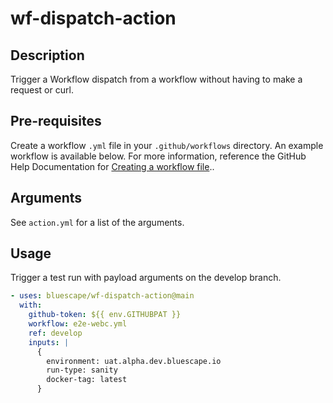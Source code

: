# wf-dispatch-action

## Description

Trigger a Workflow dispatch from a workflow without having to make a request or curl.

## Pre-requisites
Create a workflow `.yml` file in your `.github/workflows` directory. An example workflow is available below. For more information, reference the GitHub Help Documentation for [Creating a workflow file](https://help.github.com/en/articles/configuring-a-workflow#creating-a-workflow-file)..

## Arguments
See `action.yml` for a list of the arguments.

## Usage

Trigger a test run with payload arguments on the develop branch.
```yml
- uses: bluescape/wf-dispatch-action@main
  with:
    github-token: ${{ env.GITHUBPAT }}
    workflow: e2e-webc.yml
    ref: develop
    inputs: |
      { 
        environment: uat.alpha.dev.bluescape.io
        run-type: sanity
        docker-tag: latest
      }
```